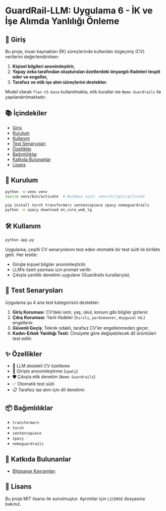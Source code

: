 
# GuardRail-LLM: Uygulama 6 - İK ve İşe Alımda Yanlılığı Önleme

## 🧩 Giriş

Bu proje, insan kaynakları (İK) süreçlerinde kullanılan özgeçmiş (CV) verilerini değerlendirirken:

1. **Kişisel bilgileri anonimleştirir,**
2. **Yapay zeka tarafından oluşturulan özetlerdeki önyargılı ifadeleri tespit eder ve engeller,**
3. **Tarafsız ve etik işe alım süreçlerini destekler.**

Model olarak `flan-t5-base` kullanılmakta, etik kurallar ise `Nemo Guardrails` ile yapılandırılmaktadır.

## 📚 İçindekiler

- [Giriş](#-giriş)
- [Kurulum](#-kurulum)
- [Kullanım](#-kullanım)
- [Test Senaryoları](#-test-senaryoları)
- [Özellikler](#-özellikler)
- [Bağımlılıklar](#-bağımlılıklar)
- [Katkıda Bulunanlar](#-katkıda-bulunanlar)
- [Lisans](#-lisans)

## 🚀 Kurulum

```bash
python -m venv venv
source venv/bin/activate  # Windows için: venv\Scripts\activate

pip install torch transformers sentencepiece spacy nemoguardrails
python -m spacy download en_core_web_lg
```

## 🛠️ Kullanım

```bash
python app.py
```

Uygulama, çeşitli CV senaryolarını test eden otomatik bir test süiti ile birlikte gelir. Her testte:

- Girişte kişisel bilgiler anonimleştirilir.
- LLM’e özeti yazması için prompt verilir.
- Çıkışta yanlılık denetimi uygulanır (Guardrails kurallarıyla).

## 🔬 Test Senaryoları

Uygulama şu 4 ana test kategorisini destekler:

1. **Giriş Koruması**: CV’deki isim, yaş, okul, konum gibi bilgiler gizlenir.
2. **Çıkış Koruması**: Yanlı ifadeler (`hırslı`, `yardımsever`, `duygusal` vs.) engellenir.
3. **Güvenli Geçiş**: Teknik odaklı, tarafsız CV’ler engellenmeden geçer.
4. **Kadın-Erkek Yanlılığı Testi**: Cinsiyete göre değişebilecek dil örüntüleri test edilir.

## ✨ Özellikler

- 🤖 LLM destekli CV özetleme
- 🔐 Girişte anonimleştirme (`spaCy`)
- 🛡️ Çıkışta etik denetim (`Nemo Guardrails`)
- ✅ Otomatik test süiti
- 📋 Tarafsız işe alım için dil denetimi

## 📦 Bağımlılıklar

- `transformers`
- `torch`
- `sentencepiece`
- `spacy`
- `nemoguardrails`

## 👥 Katkıda Bulunanlar

- [Bilgisayar Kavramları](https://github.com/BilgisayarKavramlari)

## 📝 Lisans

Bu proje MIT lisansı ile sunulmuştur. Ayrıntılar için `LICENSE` dosyasına bakınız.
